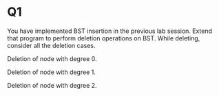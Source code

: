 # Q1
You have implemented BST insertion in the previous lab session. Extend that program to perform deletion operations on BST. While deleting, consider all the deletion cases.

Deletion of node with degree 0.

Deletion of node with degree 1.

Deletion of node with degree 2.